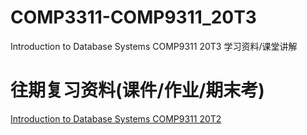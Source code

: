 # COMP3311-COMP9311_20T3
Introduction to Database Systems COMP9311 20T3 学习资料/课堂讲解

# 往期复习资料(课件/作业/期末考)
[Introduction to Database Systems COMP9311 20T2](https://github.com/lrlrlrlr/COMP9311_20T2)
